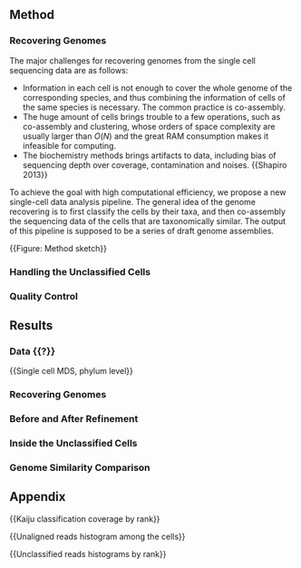 ## Method

### Recovering Genomes

The major challenges for recovering genomes from the single cell sequencing data are as follows:

* Information in each cell is not enough to cover the whole genome of the corresponding species, and thus combining the information of cells of the same species is necessary. The common practice is co-assembly.
* The huge amount of cells brings trouble to a few operations, such as co-assembly and clustering, whose orders of space complexity are usually larger than $O(N)$ and the great RAM consumption makes it infeasible for computing.
* The biochemistry methods brings artifacts to data, including bias of sequencing depth over coverage, contamination and noises. {{Shapiro 2013}}

To achieve the goal with high computational efficiency, we propose a new single-cell data analysis pipeline. The general idea of the genome recovering is to first classify the cells by their taxa, and then co-assembly the sequencing data of the cells that are taxonomically similar. The output of this pipeline is supposed to be a series of draft genome assemblies.

{{Figure: Method sketch}}

### Handling the Unclassified Cells



### Quality Control



## Results

### Data {{?}}

{{Single cell MDS, phylum level}}

### Recovering Genomes



### Before and After Refinement



### Inside the Unclassified Cells



### Genome Similarity Comparison



## Appendix

{{Kaiju classification coverage by rank}}

{{Unaligned reads histogram among the cells}}

{{Unclassified reads histograms by rank}}